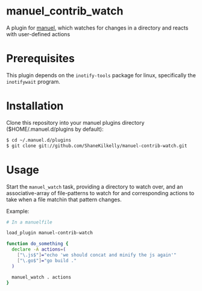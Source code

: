 # manuel_contrib_watch

A plugin for [manuel](https://github.com/ShaneKilkelly/manuel), which
watches for changes in a directory and reacts with user-defined actions


# Prerequisites

This plugin depends on the `inotify-tools` package for linux, specifically
the `inotifywait` program.


# Installation

Clone this repository into your manuel plugins
directory ($HOME/.manuel.d/plugins by default):
```bash
$ cd ~/.manuel.d/plugins
$ git clone git://github.com/ShaneKilkelly/manuel-contrib-watch.git
```


# Usage

Start the `manuel_watch` task, providing a directory to watch over, and an
associative-array of file-patterns to watch for and corresponding actions
to take when a file matchin that pattern changes.

Example:
```bash
# In a manuelfile

load_plugin manuel-contrib-watch

function do_something {
  declare -A actions=(
    ["\.js$"]="echo 'we should concat and minify the js again'"
    ["\.go$"]="go build ."
  )

  manuel_watch . actions
}
```
